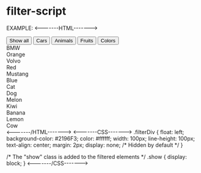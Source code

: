 # filter-script

EXAMPLE:
<-------HTML------->
<!-- Control buttons -->
<div id="myBtnContainer">
  <button class="btn active" onclick="filterSelection('all')"> Show all</button>
  <button class="btn" onclick="filterSelection('cars')"> Cars</button>
  <button class="btn" onclick="filterSelection('animals')"> Animals</button>
  <button class="btn" onclick="filterSelection('fruits')"> Fruits</button>
  <button class="btn" onclick="filterSelection('colors')"> Colors</button>
</div>

<!-- The filterable elements. Note that some have multiple class names (this can be used if they belong to multiple categories) -->
<div class="container">
  <div class="filterDiv cars">BMW</div>
  <div class="filterDiv colors fruits">Orange</div>
  <div class="filterDiv cars">Volvo</div>
  <div class="filterDiv colors">Red</div>
  <div class="filterDiv cars animals">Mustang</div>
  <div class="filterDiv colors">Blue</div>
  <div class="filterDiv animals">Cat</div>
  <div class="filterDiv animals">Dog</div>
  <div class="filterDiv fruits">Melon</div>
  <div class="filterDiv fruits animals">Kiwi</div>
  <div class="filterDiv fruits">Banana</div>
  <div class="filterDiv fruits">Lemon</div>
  <div class="filterDiv animals">Cow</div>
</div>
<-------/HTML------->
<-------CSS------->
.filterDiv {
  float: left;
  background-color: #2196F3;
  color: #ffffff;
  width: 100px;
  line-height: 100px;
  text-align: center;
  margin: 2px;
  display: none; /* Hidden by default */
}

/* The "show" class is added to the filtered elements */
.show {
  display: block;
}
<-------/CSS------->
